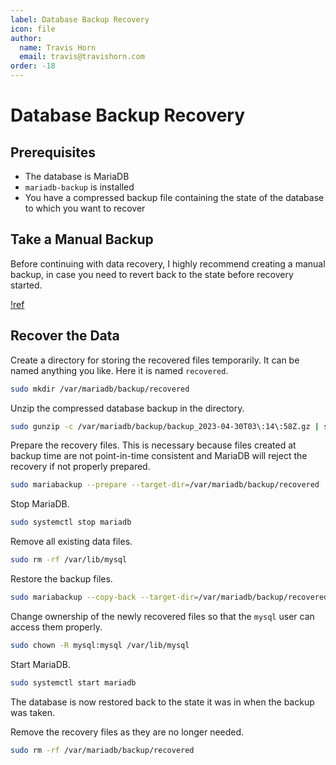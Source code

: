 ```yaml
---
label: Database Backup Recovery
icon: file
author:
  name: Travis Horn
  email: travis@travishorn.com
order: -18
---
```


# Database Backup Recovery

## Prerequisites

- The database is MariaDB
- `mariadb-backup` is installed
- You have a compressed backup file containing the state of the database to
  which you want to recover

## Take a Manual Backup

Before continuing with data recovery, I highly recommend creating a manual
backup, in case you need to revert back to the state before recovery started.

[!ref](/17-database-backups.md)

## Recover the Data

Create a directory for storing the recovered files temporarily. It can be named
anything you like. Here it is named `recovered`.

```sh
sudo mkdir /var/mariadb/backup/recovered
```

Unzip the compressed database backup in the directory.

```sh
sudo gunzip -c /var/mariadb/backup/backup_2023-04-30T03\:14\:58Z.gz | sudo mbstream -x --directory=/var/mariadb/backup/recovered
```

Prepare the recovery files. This is necessary because files created at backup
time are not point-in-time consistent and MariaDB will reject the recovery if
not properly prepared.

```sh
sudo mariabackup --prepare --target-dir=/var/mariadb/backup/recovered
```

Stop MariaDB.

```sh
sudo systemctl stop mariadb
```

Remove all existing data files.

```sh
sudo rm -rf /var/lib/mysql
```

Restore the backup files.

```sh
sudo mariabackup --copy-back --target-dir=/var/mariadb/backup/recovered
```

Change ownership of the newly recovered files so that the `mysql` user can
access them properly.

```sh
sudo chown -R mysql:mysql /var/lib/mysql
```

Start MariaDB.

```sh
sudo systemctl start mariadb
```

The database is now restored back to the state it was in when the backup was
taken.

Remove the recovery files as they are no longer needed.

```sh
sudo rm -rf /var/mariadb/backup/recovered
```
